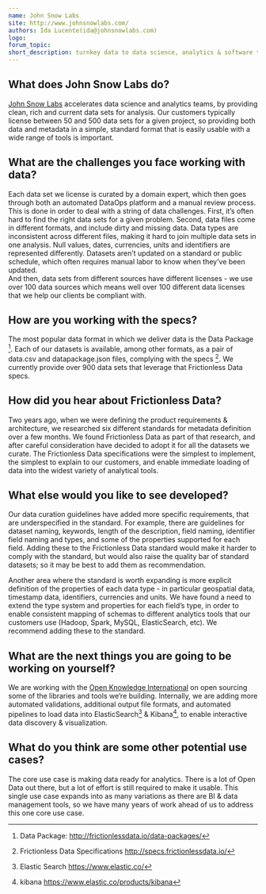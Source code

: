 ```yaml
---
name: John Snow Labs
site: http://www.johnsnowlabs.com/
authors: Ida Lucente(ida@johnsnowlabs.com)
logo: 
forum_topic:
short_description: turnkey data to data science, analytics & software teams in healthcare industry
---
```


## What does John Snow Labs do?

[John Snow Labs](http://www.johnsnowlabs.com/) accelerates data science and analytics teams, 
by providing clean, rich and current data sets for analysis. Our customers typically license between 
50 and 500 data sets for a given project, so providing both  data and metadata 
in a simple, standard format that is easily usable with a wide range of tools is important.

## What are the challenges you face working with data?

Each data set we license is curated by a domain expert, which then goes 
through both an automated DataOps platform and a manual review process. 
This is done in order to deal with a string of data challenges. 
First, it’s often hard to find the right data sets for a given problem. 
Second, data files come in different formats, and include dirty and missing data. 
Data types are inconsistent across different files, making it hard to 
join multiple data sets in one analysis. Null values, dates, currencies, units 
and identifiers are represented differently. Datasets aren’t updated on a 
standard or public schedule, which often requires manual labor to know when they’ve been updated.  
And then, data sets from different sources have different licenses - we use over 100 
data sources which means well over 100 different data licenses that we help our clients be compliant with.


## How are you working with the specs?

The most popular data format in which we deliver data is the Data Package [^datapackage]. 
Each of our datasets is available, among other formats, as a pair of data.csv and datapackage.json files, complying 
with the specs [^specs]. We currently provide over 900 data sets that leverage that Frictionless Data specs.

## How did you hear about Frictionless Data?

Two years ago, when we were defining the product requirements & architecture, 
we researched six different standards for metadata definition 
over a few months. We found Frictionless Data as part of that research, 
and after careful consideration have decided to adopt it for all the 
datasets we curate. The Frictionless Data specifications were the 
simplest to implement, the simplest to explain to our customers, 
and enable immediate loading of data into the widest variety of analytical tools.

## What else would you like to see developed?

Our data curation guidelines have added more specific requirements, 
that are underspecified in the standard. For example, there are 
guidelines for dataset naming, keywords, length of the description, 
field naming, identifier field naming and types, and some of the 
properties supported for each field. Adding these to the Frictionless 
Data standard would make it harder to comply with the standard, 
but would also raise the quality bar of standard datasets; 
so it may be best to add them as recommendation.

Another area where the standard is worth expanding is more explicit 
definition of the properties of each data type - in particular geospatial 
data, timestamp data, identifiers, currencies and units. 
We have found a need to extend the type system and properties 
for each field’s type, in order to enable consistent mapping of 
schemas to different analytics tools that our customers use 
(Hadoop, Spark, MySQL, ElasticSearch, etc). We recommend adding these to the standard.

## What are the next things you are going to be working on yourself?

We are working with the [Open Knowledge International](http://www.okfn.org/) on open sourcing 
some of the libraries and tools we’re building. Internally, we are adding more automated validations, 
additional output file formats, and automated pipelines to load data into ElasticSearch[^elasticsearch] & Kibana[^kibana], 
to enable interactive data discovery & visualization.

## What do you think are some other potential use cases?

The core use case is making data ready for analytics. There is a lot of Open Data out there, 
but a lot of effort is still required to make it usable. 
This single use case expands into as many variations as there are BI & data
management tools, so we have many years of work ahead of us to address this 
one core use case.

[^datapackage]: Data Package: <http://frictionlessdata.io/data-packages/>
[^specs]: Frictionless Data Specifications <http://specs.frictionlessdata.io/>
[^elasticsearch]: Elastic Search <https://www.elastic.co/>
[^kibana]: kibana <https://www.elastic.co/products/kibana>

